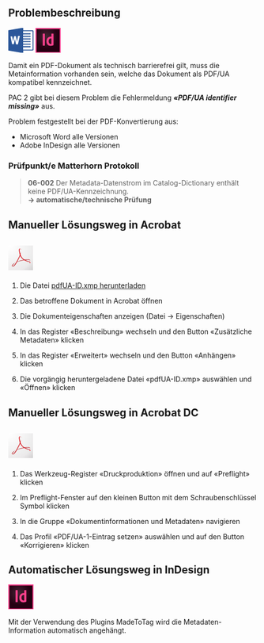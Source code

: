 ## Problembeschreibung

![](/assets/icon_word.jpg)  ![](/assets/icon_indesign.jpg)

Damit ein PDF-Dokument als technisch barrierefrei gilt, muss die Metainformation vorhanden sein, welche das Dokument als PDF/UA kompatibel kennzeichnet.

PAC 2 gibt bei diesem Problem die Fehlermeldung _**«PDF/UA identifier missing»**_ aus.

Problem festgestellt bei der PDF-Konvertierung aus:

* Microsoft Word alle Versionen
* Adobe InDesign alle Versionen

### **Prüfpunkt/e Matterhorn Protokoll**

> **06-002** Der Metadata-Datenstrom im Catalog-Dictionary enthält keine PDF/UA-Kennzeichnung.  
> **→ automatische/technische Prüfung**

## Manueller Lösungsweg in Acrobat

## ![](/assets/icon_acrobat.jpg)

1. Die Datei [pdfUA-ID.xmp herunterladen](https://taggedpdf.com/xmp/pdfUA-ID.xmp)

2. Das betroffene Dokument in Acrobat öffnen

3. Die Dokumenteigenschaften anzeigen \(Datei → Eigenschaften\)

4. In das Register «Beschreibung» wechseln und den Button «Zusätzliche Metadaten» klicken

5. In das Register «Erweitert» wechseln und den Button «Anhängen» klicken

6. Die vorgängig heruntergeladene Datei «pdfUA-ID.xmp» auswählen und «Öffnen» klicken

## Manueller Lösungsweg in Acrobat DC

## ![](/assets/icon_acrobat.jpg)

1. Das Werkzeug-Register «Druckproduktion» öffnen und auf «Preflight» klicken

2. Im Preflight-Fenster auf den kleinen Button mit dem Schraubenschlüssel Symbol klicken

3. In die Gruppe «Dokumentinformationen und Metadaten» navigieren

4. Das Profil «PDF/UA-1-Eintrag setzen» auswählen und auf den Button «Korrigieren» klicken

## Automatischer Lösungsweg in InDesign

![](/assets/icon_indesign.jpg)

Mit der Verwendung des Plugins MadeToTag wird die Metadaten-Information automatisch angehängt.

